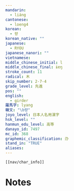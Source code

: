 ```yaml
---
mandarin:
  - liáng
cantonese:
  - loeng4
korean:
  - 량
korean_native: ""
japanese:
  - RYOU
japanese_nanori: ""
vietnamese:
middle_chinese_initial: l
middle_chinese_final: ɨɐŋ
stroke_count: 11
radical: 木
skip_number: 2-7-4
grade_level: 先進
pos: ""
english:
  - girder
羅馬字: lyang
韓文: "\b량"
joyo_level: 日本人名用漢字
hsk_level: ""
hanmun_edu_level: 高等
danayo_id: 7497
mc_id: 368
graphemic_classification: 刅
stand_in: "TRUE"
aliases:
---
```

```meta-bind-embed
[[nav/char_info]]
```

# Notes
